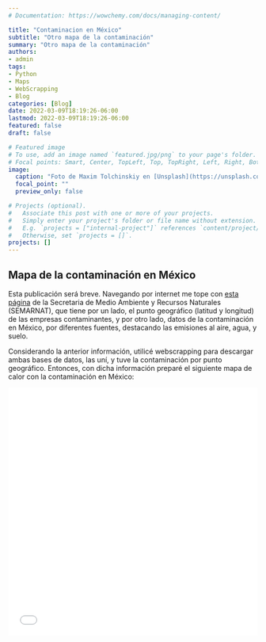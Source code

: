 ```yaml
---
# Documentation: https://wowchemy.com/docs/managing-content/

title: "Contaminacion en México"
subtitle: "Otro mapa de la contaminación"
summary: "Otro mapa de la contaminación"
authors: 
- admin
tags: 
- Python
- Maps
- WebScrapping
- Blog
categories: [Blog]
date: 2022-03-09T18:19:26-06:00
lastmod: 2022-03-09T18:19:26-06:00
featured: false
draft: false

# Featured image
# To use, add an image named `featured.jpg/png` to your page's folder.
# Focal points: Smart, Center, TopLeft, Top, TopRight, Left, Right, BottomLeft, Bottom, BottomRight.
image:
  caption: "Foto de Maxim Tolchinskiy en [Unsplash](https://unsplash.com/photos/W3y2crFkVIs)"
  focal_point: ""
  preview_only: false

# Projects (optional).
#   Associate this post with one or more of your projects.
#   Simply enter your project's folder or file name without extension.
#   E.g. `projects = ["internal-project"]` references `content/project/deep-learning/index.md`.
#   Otherwise, set `projects = []`.
projects: []
---
```



## Mapa de la contaminación en México

Esta publicación será breve. Navegando por internet me tope con [esta página](http://sinat.semarnat.gob.mx/retc/retc/consulta.php?anio=2019&tipb=1) de la Secretaria de Medio Ambiente y Recursos Naturales (SEMARNAT), que tiene por un lado, el punto geográfico (latitud y longitud) de las empresas contaminantes, y por otro lado, datos de la contaminación en México, por diferentes fuentes, destacando las emisiones al aire, agua, y suelo. 

Considerando la anterior información, utilicé webscrapping para descargar ambas bases de datos, las uní, y tuve la contaminación por punto geográfico. Entonces, con dicha información preparé el siguiente mapa de calor con la contaminación en México:

<iframe
    src='./static/contaminacion.html'
    width='100%'
    height='500px'
    style='border:none;'>
</iframe>
